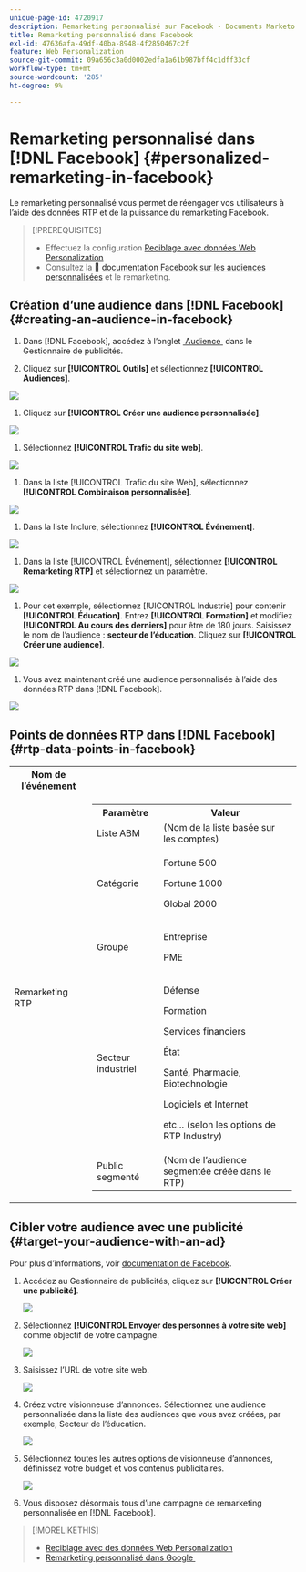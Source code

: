 ```yaml
---
unique-page-id: 4720917
description: Remarketing personnalisé sur Facebook - Documents Marketo - Documentation du produit
title: Remarketing personnalisé dans Facebook
exl-id: 47636afa-49df-40ba-8948-4f2850467c2f
feature: Web Personalization
source-git-commit: 09a656c3a0d0002edfa1a61b987bff4c1dff33cf
workflow-type: tm+mt
source-wordcount: '285'
ht-degree: 9%

---
```


# Remarketing personnalisé dans [!DNL Facebook] {#personalized-remarketing-in-facebook}

Le remarketing personnalisé vous permet de réengager vos utilisateurs à l’aide des données RTP et de la puissance du remarketing Facebook.

>[!PREREQUISITES]
>
>* Effectuez la configuration [Reciblage avec données Web Personalization](/help/marketo/product-docs/web-personalization/website-retargeting/retargeting-with-web-personalization-data.md)
>* Consultez la [&#128279;](https://developers.facebook.com/docs/ads-for-websites/website-custom-audiences/getting-started#install-the-pixel) [documentation Facebook sur les audiences personnalisées](https://developers.facebook.com/docs/ads-for-websites/website-custom-audiences/getting-started#install-the-pixel) et le remarketing.

## Création d’une audience dans [!DNL Facebook] {#creating-an-audience-in-facebook}

1. Dans [!DNL Facebook], accédez à l’onglet [&#x200B; Audience &#x200B;](https://www.facebook.com/ads/audience_manager) dans le Gestionnaire de publicités.

1. Cliquez sur **[!UICONTROL Outils]** et sélectionnez **[!UICONTROL Audiences]**.

![](assets/one-1.png)

1. Cliquez sur **[!UICONTROL Créer une audience personnalisée]**.

![](assets/two-1.png)

1. Sélectionnez **[!UICONTROL Trafic du site web]**.

![](assets/image2015-1-19-16-3a32-3a2.png)

1. Dans la liste [!UICONTROL Trafic du site Web], sélectionnez **[!UICONTROL Combinaison personnalisée]**.

![](assets/image2015-1-19-16-3a33-3a21.png)

1. Dans la liste Inclure, sélectionnez **[!UICONTROL Événement]**.

![](assets/image2015-1-19-16-3a34-3a9.png)

1. Dans la liste [!UICONTROL Événement], sélectionnez **[!UICONTROL Remarketing RTP]** et sélectionnez un paramètre.

![](assets/image2015-1-19-16-3a52-3a29.png)

1. Pour cet exemple, sélectionnez [!UICONTROL Industrie] pour contenir **[!UICONTROL Éducation]**. Entrez **[!UICONTROL Formation]** et modifiez **[!UICONTROL Au cours des derniers]** pour être de 180 jours. Saisissez le nom de l’audience : **secteur de l’éducation**. Cliquez sur **[!UICONTROL Créer une audience]**.

![](assets/image2015-1-19-16-3a56-3a15.png)

1. Vous avez maintenant créé une audience personnalisée à l’aide des données RTP dans [!DNL Facebook].

![](assets/image2015-1-19-16-3a59-3a2.png)

## Points de données RTP dans [!DNL Facebook] {#rtp-data-points-in-facebook}

<table>
 <tbody>
  <tr>
   <th>Nom de l’événement</th>
   <th> </th>
  </tr>
  <tr>
   <td>Remarketing RTP</td>
   <td>
    <div>
     <table>
      <tbody>
       <tr>
        <th>Paramètre</th>
        <th>Valeur</th>
       </tr>
       <tr>
        <td>Liste ABM</td>
        <td>(Nom de la liste basée sur les comptes)</td>
       </tr>
       <tr>
        <td colspan="1">Catégorie</td>
        <td colspan="1"><p>Fortune 500</p><p>Fortune 1000</p><p>Global 2000</p></td>
       </tr>
       <tr>
        <td colspan="1">Groupe</td>
        <td colspan="1"><p>Entreprise</p><p>PME</p></td>
       </tr>
       <tr>
        <td>Secteur industriel</td>
        <td><p>Défense</p><p>Formation</p><p>Services financiers</p><p>État</p><p>Santé, Pharmacie, Biotechnologie</p><p>Logiciels et Internet</p><p>etc... (selon les options de RTP Industry)</p></td>
       </tr>
       <tr>
        <td colspan="1">Public segmenté</td>
        <td colspan="1">(Nom de l’audience segmentée créée dans le RTP)</td>
       </tr>
      </tbody>
     </table>
    </div></td>
  </tr>
 </tbody>
</table>

## Cibler votre audience avec une publicité {#target-your-audience-with-an-ad}

Pour plus d’informations, voir [documentation de Facebook](https://developers.facebook.com/docs/ads-for-websites/website-custom-audiences/getting-started#target-your-audience).

1. Accédez au Gestionnaire de publicités, cliquez sur **[!UICONTROL Créer une publicité]**.

   ![](assets/image2015-1-19-17-3a10-3a19.png)

1. Sélectionnez **[!UICONTROL Envoyer des personnes à votre site web]** comme objectif de votre campagne.

   ![](assets/image2015-1-19-17-3a11-3a20.png)

1. Saisissez l’URL de votre site web.

   ![](assets/image2015-1-19-17-3a12-3a39.png)

1. Créez votre visionneuse d’annonces. Sélectionnez une audience personnalisée dans la liste des audiences que vous avez créées, par exemple, Secteur de l’éducation.

   ![](assets/image2015-1-19-17-3a18-3a13.png)

1. Sélectionnez toutes les autres options de visionneuse d’annonces, définissez votre budget et vos contenus publicitaires.

   ![](assets/image2015-1-19-17-3a19-3a25.png)

1. Vous disposez désormais tous d’une campagne de remarketing personnalisée en [!DNL Facebook].

>[!MORELIKETHIS]
>
>* [Reciblage avec des données Web Personalization](/help/marketo/product-docs/web-personalization/website-retargeting/retargeting-with-web-personalization-data.md)
>* [&#x200B; Remarketing personnalisé dans Google &#x200B;](/help/marketo/product-docs/web-personalization/website-retargeting/personalized-remarketing-in-google.md)
